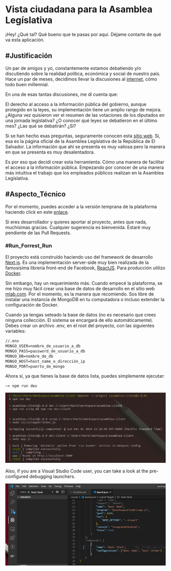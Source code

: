# Vista ciudadana para la Asamblea Legíslativa

¡Hey! ¿Qué tal? Qué bueno que te pasas por aquí. Déjame contarte de qué va esta aplicación.

## #Justificación

Un par de amigos y yo, constantemente estamos debatiendo y/o discutiendo sobre la realidad política, económica y social de nuestro país. Hace un par de meses, decidimos llevar la discusiones al [internet](http://bit.ly/33FknZA), cómo todo buen millennial.

En una de esas tantas discusiones, me dí cuenta que:

El derecho al acceso a la información pública del gobierno, aunque protegido en la leyes, su implementación tiene un amplio rango de mejora. ¿Alguna vez quisieron ver el resumen de las votaciones de los diputados en una jornada legíslativa? ¿O conocer qué leyes se debatieron en el último mes? ¿Las qué se debatirán? ¿Sí?

Si se han hecho esas preguntas, seguramente conocen esta [sitio web](https://www.asamblea.gob.sv). Sí, esa es la página oficial de la Asamblea Legíslativa de la República de El Salvador. La información que ahí se presenta es muy valiosa pero la manera en que se presenta es muy desalentadora.

Es por eso que decidí crear esta herramienta. Cómo una manera de facilitar el acceso a la información pública. Empezando por conocer de una manera más intuitiva el trabajo que los empleados públicos realizan en la Asamblea Legíslativa.

## #Aspecto_Técnico

Por el momento, puedes acceder a la versión temprana de la plataforma haciendo click en este [enlace](http://149.28.67.188:3000/).

Si eres desarrollador y quieres aportar al proyecto, antes que nada, muchísimas gracias. Cualquier sugerencia es bienvenida. Estaré muy pendiente de las Pull Requests.

### #Run_Forrest_Run

El proyecto está construído haciendo uso del framework de desarrollo [Next.js](https://nextjs.org/). Es una implementación server-side muy bien realizada de la famosísima librería front-end de Facebook, [ReactJS](https://reactjs.org/). Para producción utilizo [Docker](https://www.docker.com/).

Sin embargo, hay un requerimiento más. Cuando empecé la plataforma, se me hizo muy fácil crear una base de datos de desarrollo en el sitio web [mlab.com](https://mlab.com/login/). Por el momento, es la manera que recomiendo. Sos libre de instalar una instancia de MongoDB en tu computadora o incluso extender la configuración de Docker.

Cuando ya tengas seteado la base de datos (no es necesario que crees ninguna collección. El sistema se encargará de ello automáticamente). Debes crear un archivo .env, en el root del proyecto, con las siguientes variables:

    //.env
    MONGO_USER=nombre_de_usuario_a_db
    MONGO_PASS=password_de_usuario_a_db
    MONGO_DB=nombre_de_db
    MONGO_HOST=host_name_o_dirección_ip
    MONGO_PORT=puerto_de_mongo

Ahora sí, ya que tienes la base de datos lista, puedes simplemente ejecutar:

    ~> npm run dev

![npm run dev](./assets/npm.run.dev.png)

Also, if you are a Visual Studio Code user, you can take a look at the pre-configured debugging launchers.

![npm run dev](./assets/debug.tools.png)
